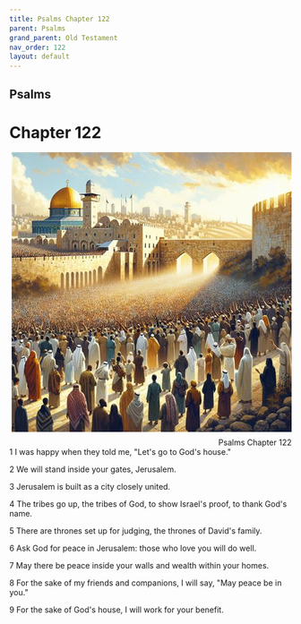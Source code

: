 ```yaml
---
title: Psalms Chapter 122
parent: Psalms
grand_parent: Old Testament
nav_order: 122
layout: default
---
```


## Psalms

# Chapter 122

<div style="clear: both; text-align: right;">
    <img src="/assets/Image/Psalms/500/122.jpg" alt="Psalms Chapter 122" class="chapter-image" style="max-width: 100%; height: auto; float: right; margin: 0 0 10px 10px; padding-left: 10%;">
    <figcaption style="font-size: 14px;">Psalms Chapter 122</figcaption>
</div>
1 I was happy when they told me, "Let's go to God's house."

2 We will stand inside your gates, Jerusalem.

3 Jerusalem is built as a city closely united.

4 The tribes go up, the tribes of God, to show Israel's proof, to thank God's name.

5 There are thrones set up for judging, the thrones of David's family.

6 Ask God for peace in Jerusalem: those who love you will do well.

7 May there be peace inside your walls and wealth within your homes.

8 For the sake of my friends and companions, I will say, "May peace be in you."

9 For the sake of God's house, I will work for your benefit.


